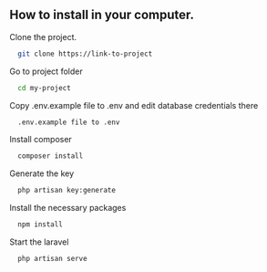 
## How to install in your computer.

Clone the project.

```bash
  git clone https://link-to-project
```

Go to project folder

```bash
  cd my-project
```
Copy .env.example file to .env and edit database credentials there

```bash
  .env.example file to .env
```

Install composer

```bash
  composer install
```
Generate the key

```bash
  php artisan key:generate
```

Install the necessary packages

```bash
  npm install
```

Start the laravel

```bash
  php artisan serve
```